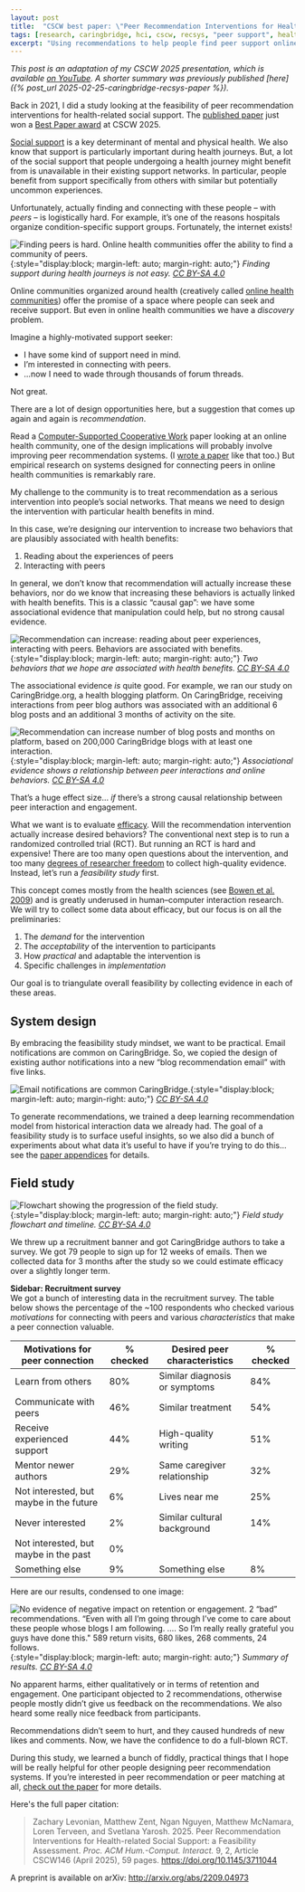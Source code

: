 ```yaml
---
layout: post
title:  "CSCW best paper: \"Peer Recommendation Interventions for Health-related Social Support\""
tags: [research, caringbridge, hci, cscw, recsys, "peer support", health]
excerpt: "Using recommendations to help people find peer support online. Adaptation of a talk at CSCW 2025."
---
```


_This post is an adaptation of my CSCW 2025 presentation, which is available [on YouTube](https://youtu.be/Mq-BPlyFlmk). A shorter summary was previously published [here]({% post_url 2025-02-25-caringbridge-recsys-paper %})._

Back in 2021, I did a study looking at the feasibility of peer recommendation interventions for health-related social support.
The [published paper](https://arxiv.org/abs/2209.04973) just won a [Best Paper award](https://medium.com/acm-cscw/announcing-the-best-of-cscw-2025-a95517e67ba3) at CSCW 2025.

[Social support](https://en.wikipedia.org/wiki/Social_support) is a key determinant of mental and physical health.
We also know that support is particularly important during health journeys. 
But, a lot of the social support that people undergoing a health journey might benefit from is unavailable in their existing support networks.
In particular, people benefit from support specifically from others with similar but potentially uncommon experiences.

Unfortunately, actually finding and connecting with these people – with _peers_ – is logistically hard. 
For example, it’s one of the reasons hospitals organize condition-specific support groups.
Fortunately, the internet exists!

![Finding peers is hard. Online health communities offer the ability to find a community of peers.](/images/cbrecsys/s1.png){:style="display:block; margin-left: auto; margin-right: auto;"}
*Finding support during health journeys is not easy. [CC BY-SA 4.0](https://creativecommons.org/licenses/by-sa/4.0/)*

Online communities organized around health (creatively called [online health communities](https://en.wikipedia.org/wiki/Online_health_communities)) offer the promise of a space where people can seek and receive support.
But even in online health communities we have a _discovery_ problem.

Imagine a highly-motivated support seeker:

 - I have some kind of support need in mind.
 - I’m interested in connecting with peers.
 - …now I need to wade through thousands of forum threads.
 
Not great.

There are a lot of design opportunities here, but a suggestion that comes up again and again is _recommendation_.

Read a [Computer-Supported Cooperative Work](https://en.wikipedia.org/wiki/Computer-supported_cooperative_work) paper looking at an online health community, one of the design implications will probably involve improving peer recommendation systems. (I [wrote a paper](https://arxiv.org/abs/2007.16172) like that too.)
But empirical research on systems designed for connecting peers in online health communities is remarkably rare.

My challenge to the community is to treat recommendation as a serious intervention into people’s social networks.
That means we need to design the intervention with particular health benefits in mind.

In this case, we’re designing our intervention to increase two behaviors that are plausibly associated with health benefits:
 1. Reading about the experiences of peers
 2. Interacting with peers

In general, we don’t know that recommendation will actually increase these behaviors, nor do we know that increasing these behaviors is actually linked with health benefits.
This is a classic “causal gap”: we have some associational evidence that manipulation could help, but no strong causal evidence.

![Recommendation can increase: reading about peer experiences, interacting with peers. Behaviors are associated with benefits.](/images/cbrecsys/s2.png){:style="display:block; margin-left: auto; margin-right: auto;"}
*Two behaviors that we hope are associated with health benefits. [CC BY-SA 4.0](https://creativecommons.org/licenses/by-sa/4.0/)*



The associational evidence _is_ quite good.
For example, we ran our study on CaringBridge.org, a health blogging platform.
On CaringBridge, receiving interactions from peer blog authors was associated with an additional 6 blog posts and an additional 3 months of activity on the site.

![Recommendation can increase number of blog posts and months on platform, based on 200,000 CaringBridge blogs with at least one interaction.](/images/cbrecsys/s3.png){:style="display:block; margin-left: auto; margin-right: auto;"}
*Associational evidence shows a relationship between peer interactions and online behaviors. [CC BY-SA 4.0](https://creativecommons.org/licenses/by-sa/4.0/)*

That’s a huge effect size… _if_ there’s a strong causal relationship between peer interaction and engagement.

What we want is to evaluate [efficacy](https://en.wikipedia.org/wiki/Efficacy#Medicine).
Will the recommendation intervention actually increase desired behaviors?
The conventional next step is to run a randomized controlled trial (RCT).
But running an RCT is hard and expensive! 
There are too many open questions about the intervention, and too many [degrees of researcher freedom](https://en.wikipedia.org/wiki/Researcher_degrees_of_freedom) to collect high-quality evidence.
Instead, let’s run a _feasibility study_ first.

<!--![Feasibility studies involve collecting evidence in multiple areas. In this case: demand, practicality, acceptability, and implementation.](/images/cbrecsys/s4.png){:style="display:block; margin-left: auto; margin-right: auto;"}
*Adapted from [Bowen et al. 2009](https://pubmed.ncbi.nlm.nih.gov/19362699/). [CC BY-SA 4.0](https://creativecommons.org/licenses/by-sa/4.0/)*-->

This concept comes mostly from the health sciences (see [Bowen et al. 2009](https://pubmed.ncbi.nlm.nih.gov/19362699/)) and is greatly underused in human–computer interaction research.
We will try to collect some data about efficacy, but our focus is on all the preliminaries: 

1. The _demand_ for the intervention
2. The _acceptability_ of the intervention to participants
3. How _practical_ and adaptable the intervention is
4. Specific challenges in _implementation_

Our goal is to triangulate overall feasibility by collecting evidence in each of these areas. 

## System design

By embracing the feasibility study mindset, we want to be practical.
Email notifications are common on CaringBridge.
So, we copied the design of existing author notifications into a new “blog recommendation email” with five links.

![Email notifications are common CaringBridge.](/images/cbrecsys/s5.png){:style="display:block; margin-left: auto; margin-right: auto;"}
*[CC BY-SA 4.0](https://creativecommons.org/licenses/by-sa/4.0/)*


To generate recommendations, we trained a deep learning recommendation model from historical interaction data we already had.
The goal of a feasibility study is to surface useful insights, so we also did a bunch of experiments about what data it’s useful to have if you’re trying to do this… see the [paper appendices](https://arxiv.org/abs/2209.04973) for details.

## Field study

![Flowchart showing the progression of the field study.](/images/cbrecsys/s6.png){:style="display:block; margin-left: auto; margin-right: auto;"}
*Field study flowchart and timeline. [CC BY-SA 4.0](https://creativecommons.org/licenses/by-sa/4.0/)*


We threw up a recruitment banner and got CaringBridge authors to take a survey. 
We got 79 people to sign up for 12 weeks of emails.
Then we collected data for 3 months after the study so we could estimate efficacy over a slightly longer term.

<div class="aside" markdown="1">

**Sidebar: Recruitment survey** <br>
We got a bunch of interesting data in the recruitment survey. The table below shows the percentage of the ~100 respondents who checked various _motivations_ for connecting with peers and various _characteristics_ that make a peer connection valuable.

| Motivations for peer connection     | % checked | Desired peer characteristics  | % checked |
| ----------------------------------- | --------- | ----------------------------- | --------- |
| Learn from others                   | 80%       | Similar diagnosis or symptoms | 84%       |
| Communicate with peers              | 46%       | Similar treatment             | 54%       |
| Receive experienced support         | 44%       | High-quality writing          | 51%       |
| Mentor newer authors                | 29%       | Same caregiver relationship   | 32%       |
| Not interested, but maybe in the future | 6%        | Lives near me                 | 25%       |
| Never interested                    | 2%        | Similar cultural background   | 14%       |
| Not interested, but maybe in the past   | 0%        |                               |           |
| Something else                      | 9%        | Something else                | 8%        |

</div>


Here are our results, condensed to one image: 

![No evidence of negative impact on retention or engagement. 2 “bad” recommendations. “Even with all I’m going through I’ve come to care about these people whose blogs I am following. …. So I’m really really grateful you guys have done this." 589 return visits, 680 likes, 268 comments, 24 follows.](/images/cbrecsys/s7.png){:style="display:block; margin-left: auto; margin-right: auto;"}
*Summary of results. [CC BY-SA 4.0](https://creativecommons.org/licenses/by-sa/4.0/)*

No apparent harms, either qualitatively or in terms of retention and engagement.
One participant objected to 2 recommendations, otherwise people mostly didn’t give us feedback on the recommendations.
We also heard some really nice feedback from participants.

Recommendations didn’t seem to hurt, and they caused hundreds of new likes and comments.
Now, we have the confidence to do a full-blown RCT.

During this study, we learned a bunch of fiddly, practical things that I hope will be really helpful for other people designing peer recommendation systems.
If you’re interested in peer recommendation or peer matching at all, [check out the paper](http://arxiv.org/abs/2209.04973) for more details.

Here's the full paper citation:

>Zachary Levonian, Matthew Zent, Ngan Nguyen, Matthew McNamara, Loren Terveen, and Svetlana Yarosh. 2025. Peer Recommendation Interventions for Health-related Social Support: a Feasibility Assessment. _Proc. ACM Hum.-Comput. Interact._ 9, 2, Article CSCW146 (April 2025), 59 pages. <https://doi.org/10.1145/3711044>

A preprint is available on arXiv: <http://arxiv.org/abs/2209.04973>
